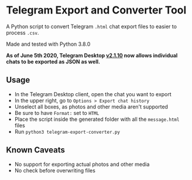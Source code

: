 # Telegram Export and Converter Tool
A Python script to convert Telegram `.html` chat export files to easier to process `.csv`.

Made and tested with Python 3.8.0

**As of June 5th 2020, Telegram Desktop [v2.1.10](https://desktop.telegram.org/changelog#v-2-1-10-05-06-20) now allows individual chats to be exported as JSON as well.**

## Usage
- In the Telegram Desktop client, open the chat you want to export
- In the upper right, go to `Options > Export chat history`
- Unselect all boxes, as photos and other media aren't supported
- Be sure to have `Format:` set to `HTML`
- Place the script inside the generated folder with all the `message.html` files
- Run `python3 telegram-export-converter.py`

## Known Caveats
- No support for exporting actual photos and other media
- No check before overwriting files
